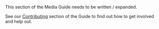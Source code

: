 This section of the Media Guide needs to be written / expanded.

See our [Contributing](contributing.md) section of the Guide to find out how to get involved and help out.